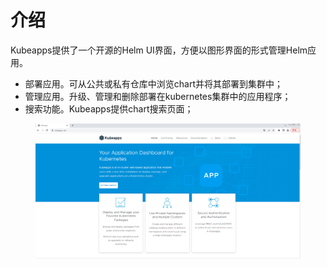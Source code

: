 # 介绍

Kubeapps提供了一个开源的Helm UI界面，方便以图形界面的形式管理Helm应用。

* 部署应用。可从公共或私有仓库中浏览chart并将其部署到集群中；
* 管理应用。升级、管理和删除部署在kubernetes集群中的应用程序；
* 搜索功能。Kubeapps提供chart搜索页面；

<figure><img src="../../.gitbook/assets/image-20220730235006506.png" alt=""><figcaption></figcaption></figure>

